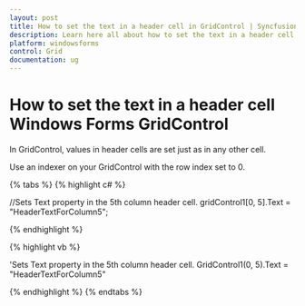 ```yaml
---
layout: post
title: How to set the text in a header cell in GridControl | Syncfusion
description: Learn here all about how to set the text in a header cell in Gridcontrol of Syncfusion Windows Forms Gridcontrol and more.
platform: windowsforms
control: Grid
documentation: ug
---
```


# How to set the text in a header cell Windows Forms GridControl

In GridControl, values in header cells are set just as in any other cell. 

Use an indexer on your GridControl with the row index set to 0.

{% tabs %}
{% highlight c# %}

//Sets Text property in the 5th column header cell.
gridControl1[0, 5].Text = "HeaderTextForColumn5";

{% endhighlight  %}

{% highlight vb %}

'Sets Text property in the 5th column header cell.
GridControl1(0, 5).Text = "HeaderTextForColumn5"

{% endhighlight  %}
{% endtabs %}
